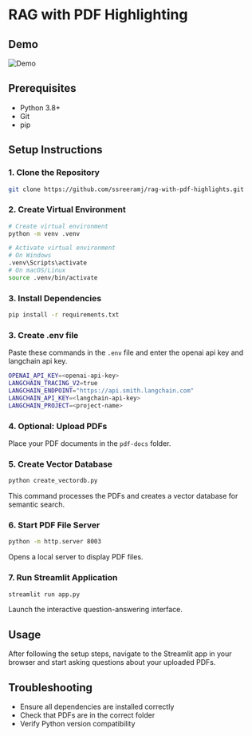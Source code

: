 # RAG with PDF Highlighting

## Demo

![Demo](demo-v1.gif)

## Prerequisites
- Python 3.8+
- Git
- pip

## Setup Instructions

### 1. Clone the Repository
```bash
git clone https://github.com/ssreeramj/rag-with-pdf-highlights.git
```

### 2. Create Virtual Environment
```bash
# Create virtual environment
python -m venv .venv

# Activate virtual environment
# On Windows
.venv\Scripts\activate
# On macOS/Linux
source .venv/bin/activate
```

### 3. Install Dependencies
```bash
pip install -r requirements.txt
```

### 3. Create .env file
Paste these commands in the `.env` file and enter the openai api key and langchain api key.
```bash
OPENAI_API_KEY=<openai-api-key>
LANGCHAIN_TRACING_V2=true
LANGCHAIN_ENDPOINT="https://api.smith.langchain.com"
LANGCHAIN_API_KEY=<langchain-api-key>
LANGCHAIN_PROJECT=<project-name>
```

### 4. Optional: Upload PDFs
Place your PDF documents in the `pdf-docs` folder.

### 5. Create Vector Database
```bash
python create_vectordb.py
```
This command processes the PDFs and creates a vector database for semantic search.

### 6. Start PDF File Server
```bash
python -m http.server 8003
```
Opens a local server to display PDF files.

### 7. Run Streamlit Application
```bash
streamlit run app.py
```
Launch the interactive question-answering interface.

## Usage
After following the setup steps, navigate to the Streamlit app in your browser and start asking questions about your uploaded PDFs.

## Troubleshooting
- Ensure all dependencies are installed correctly
- Check that PDFs are in the correct folder
- Verify Python version compatibility